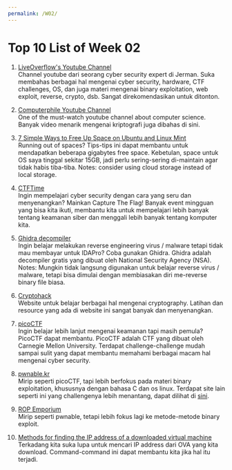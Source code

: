 ```yaml
---
permalink: /W02/
---
```

# Top 10 List of Week 02

1. [LiveOverflow's Youtube Channel](https://www.youtube.com/channel/UClcE-kVhqyiHCcjYwcpfj9w)<br>
Channel youtube dari seorang cyber security expert di Jerman. Suka membahas berbagai hal mengenai cyber security, hardware, CTF challenges, OS, dan juga materi mengenai binary exploitation, web exploit, reverse, crypto, dsb. Sangat direkomendasikan untuk ditonton.

2. [Computerphile Youtube Channel](https://www.youtube.com/channel/UC9-y-6csu5WGm29I7JiwpnA)<br>
One of the must-watch youtube channel about computer science. Banyak video menarik mengenai kriptografi juga dibahas di sini.

3. [7 Simple Ways to Free Up Space on Ubuntu and Linux Mint](https://itsfoss.com/free-up-space-ubuntu-linux/)<br>
Running out of spaces? Tips-tips ini dapat membantu untuk mendapatkan beberapa gigabytes free space. Kebetulan, space untuk OS saya tinggal sekitar 15GB, jadi perlu sering-sering di-maintain agar tidak habis tiba-tiba. Notes: consider using cloud storage instead of local storage.

4. [CTFTime](https://ctftime.org/)<br>
Ingin mempelajari cyber security dengan cara yang seru dan menyenangkan? Mainkan Capture The Flag! Banyak event mingguan yang bisa kita ikuti, membantu kita untuk mempelajari lebih banyak tentang keamanan siber dan menggali lebih banyak tentang komputer kita.

5. [Ghidra decompiler](https://ghidra-sre.org/)<br>
Ingin belajar melakukan reverse engineering virus / malware tetapi tidak mau membayar untuk IDAPro? Coba gunakan Ghidra. Ghidra adalah decompiler gratis yang dibuat oleh National Security Agency (NSA). Notes: Mungkin tidak langsung digunakan untuk belajar reverse virus / malware, tetapi bisa dimulai dengan membiasakan diri me-reverse binary file biasa.

6. [Cryptohack](https://cryptohack.org/)<br>
Website untuk belajar berbagai hal mengenai cryptography. Latihan dan resource yang ada di website ini sangat banyak dan menyenangkan.

7. [picoCTF](https://picoctf.org/)<br>
Ingin belajar lebih lanjut mengenai keamanan tapi masih pemula? PicoCTF dapat membantu. PicoCTF adalah CTF yang dibuat oleh Carnegie Mellon University. Terdapat challenge-challenge mudah sampai sulit yang dapat membantu memahami berbagai macam hal mengenai cyber security.

8. [pwnable.kr](https://pwnable.kr/)<br>
Mirip seperti picoCTF, tapi lebih berfokus pada materi binary exploitation, khususnya dengan bahasa C dan os linux. Terdapat site lain seperti ini yang challengenya lebih menantang, dapat dilihat di [sini](https://pwnable.tw/).

9. [ROP Emporium](https://ropemporium.com/)<br>
Mirip seperti pwnable, tetapi lebih fokus lagi ke metode-metode binary exploit.

10. [Methods for finding the IP address of a downloaded virtual machine](https://pentester.land/tips-n-tricks/2018/06/26/How-to-get-the-IP-address-of-a-downloaded-vulnerable-machine.html)<br>
Terkadang kita suka lupa untuk mencari IP address dari OVA yang kita download. Command-command ini dapat membantu kita jika hal itu terjadi.